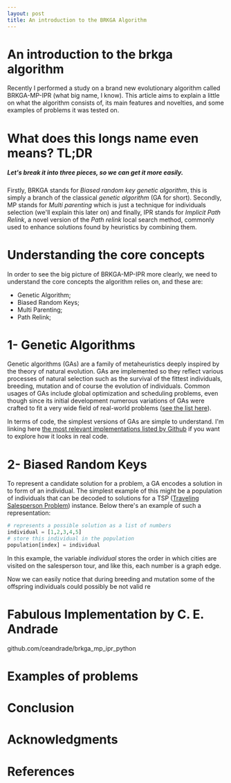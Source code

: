 ```yaml
---
layout: post
title: An introduction to the BRKGA Algorithm
---
```


# An introduction to the brkga algorithm

Recently I performed a study on a brand new evolutionary algorithm called BRKGA-MP-IPR (what big name, I know). This article aims to explain a little on what the algorithm consists of, its main features and novelties, and some examples of problems it was tested on.

# What does this longs name even means? TL;DR
##### Let's break it into three pieces, so we can get it more easily.
Firstly, BRKGA stands for *Biased random key genetic algorithm*, this is simply a branch of the classical *genetic algorithm* (GA for short). Secondly, MP stands for *Multi parenting* which is just a technique for individuals selection (we'll explain this later on) and finally, IPR stands for *Implicit Path Relink*, a novel version of the *Path relink* local search method, commonly used to enhance solutions found by heuristics by combining them.

# Understanding the core concepts
In order to see the big picture of BRKGA-MP-IPR more clearly, we need to understand the core concepts the algorithm relies on, and these are:
- Genetic Algorithm;
- Biased Random Keys;
- Multi Parenting;
- Path Relink;

# 1- Genetic Algorithms
Genetic algorithms (GAs) are a family of metaheuristics deeply inspired by the theory of natural evolution. GAs are implemented so they reflect various processes of natural selection such as the survival of the fittest individuals, breeding, mutation and of course the evolution of individuals. Common usages of GAs include global optimization and scheduling problems, even though since its initial development numerous variations of GAs were crafted to fit a very wide field of real-world problems ([see the list here](https://en.wikipedia.org/wiki/List_of_genetic_algorithm_applications)).

In terms of code, the simplest versions of GAs are simple to understand. I'm linking here [the most relevant implementations listed by Github](https://github.com/search?l=Python&q=simple+genetic+algorithm&type=Repositories) if you want to explore how it looks in real code.

# 2- Biased Random Keys
To represent a candidate solution for a problem, a GA encodes a solution in to form of an individual. The simplest example of this might be a population of individuals that can be decoded to solutions for a TSP ([Traveling Salesperson Problem](https://en.wikipedia.org/wiki/Travelling_salesman_problem)) instance. Below there's an exampĺe of such a representation:

```python
# represents a possible solution as a list of numbers
individual = [1,2,3,4,5]
# store this individual in the population
population[index] = individual
```
In this example, the variable *individual* stores the order in which cities are visited on the salesperson tour, and like this, each number is a graph edge.

Now we can easily notice that during breeding and mutation some of the offspring individuals could possibly be not valid re

# Fabulous Implementation by C. E. Andrade
github.com/ceandrade/brkga_mp_ipr_python
# Examples of problems
# Conclusion
# Acknowledgments
# References